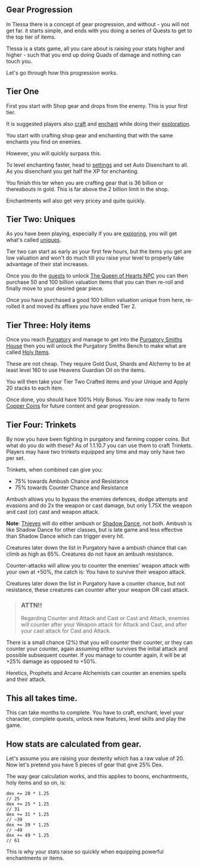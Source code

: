 ## Gear Progression

In Tlessa there is a concept of gear progression, and without - you will not get far. it starts simple, and ends with you doing a series of Quests to get to the top tier of items.

Tlessa is a stats game, all you care about is raising your stats higher and higher - such that you end up doing Quads of damage and nothing can touch you.

Let's go through how this progression works.

## Tier One

First you start with Shop gear and drops from the enemy. This is your first tier.

It is suggested players also [craft](/information/crafting) and [enchant](/information/enchanting) while doing their [exploration](/information/exploration).

You start with crafting shop gear and enchanting that with the same enchants you find on enemies.

However, you will quickly surpass this.

To level enchanting faster, head to [settings](/information/settings) and set Auto Disenchant to all.  As you disenchant you get half the XP for enchanting.

You finish this ter when you are crafting gear that is 36 billion or thereabouts in gold. This is far above the 2 billion limit in the shop.

Enchantments will also get very pricey and quite quickly.

## Tier Two: Uniques

As you have been playing, especially if you are [exploring](/information/exploration), you will get what's called [uniques](/information/random-enchants).

Tier two can start as early as your first few hours, but the items you get are low valuation and won't do much till you raise your level to properly take advantage of their stat increases.

Once you do the [quests](/information/quests) to unlock [The Queen of Hearts NPC](/information/npcs) you can then purchase 50 and 100 billion valuation items that you can then re-roll
and finally move to your desired gear piece.

Once you have purchased a good 100 billion valuation unique from here, re-rolled it and moved its affixes you have ended Tier 2.

## Tier Three: Holy items

Once you reach [Purgatory](/information/planes) and manage to get into the [Purgatory Smiths House](/information/locations) then you will unlock the Purgatory Smiths Bench to make what are called
[Holy Items](/information/holy-items).

These are not cheap. They require Gold Dust, Shards and Alchemy to be at least level 160 to use Heavens Guardian Oil on the items.

You will then take your Tier Two Crafted items and your Unique and Apply 20 stacks to each item.

Once done, you should have 100% Holy Bonus. You are now ready to farm [Copper Coins](/information/currencies) for future content and gear progression.

## Tier Four: Trinkets

By now you have been fighting in purgatory and farming copper coins. But what do you do with these? As of 1.1.10.7 you can use them to craft Trinkets. Players may have two trinkets equipped
any time and may only have two per set.

Trinkets, when combined can give you:

- 75% towards Ambush Chance and Resistance
- 75% towards Counter Chance and Resistance

Ambush allows you to bypass the enemies defences, dodge attempts and evasions and do 2x the weapon or cast damage, but only 1.75X the weapon and cast (or) cast and weapon attack.

**Note**: [Thieves](/races-and-classes) will do either ambush or [Shadow Dance](/skill-information), not both. Ambush is like Shadow Dance for other classes, 
but is late game and less effective than Shadow Dance which can trigger every hit.

Creatures later down the list in Purgatory have a ambush chance that can climb as high as 65%. Creatures do not have an ambush resistance.

Counter-attacks will allow you to counter the enemies' weapon attack with your own at +50%, the catch is: You have to survive their weapon attack.

Creatures later down the list in Purgatory have a counter chance, but not resistance, these creatures can counter after your weapon OR cast attack.

> ### ATTN!!
> 
> Regarding Counter and Attack and Cast or Cast and Attack, enemies will counter after your Weapon attack for Attack and Cast, 
> and after your cast attack for Cast and Attack.

There is a small chance (2%) that you will counter their counter, or they can counter your counter, again assuming either survives the initial attack and possible subsequent counter.
If you manage to counter again, it will be at +25% damage as opposed to +50%.

Heretics, Prophets and Arcane Alchemists can counter an enemies spells and their attack.


## This all takes time.

This can take months to complete. You have to craft, enchant, level your character, complete quests, unlock new features, level skills and play the game.

## How stats are calculated from gear.

Let's assume you are raising your dexterity which has a raw value of 20. Now let's pretend you have 5 pieces of gear that give 25% Dex.

The way gear calculation works, and this applies to boons, enchantments, holy items and so on, is:

```
dex += 20 * 1.25
// 25
dex += 25 * 1.25
// 31
dex += 31 * 1.25
// ~39
dex += 39 * 1.25
// ~49
dex += 49 * 1.25
// 61
```

This is why your stats raise so quickly when equipping powerful enchantments or items.



